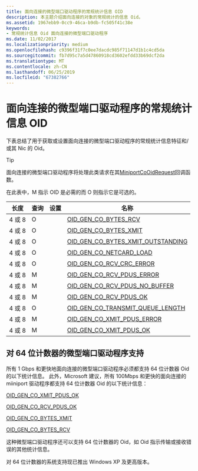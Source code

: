 ```yaml
---
title: 面向连接的微型端口驱动程序的常规统计信息 OID
description: 本主题介绍面向连接的对象的常规统计的信息 Oid。
ms.assetid: 1967ebb9-0cc9-46ca-b9db-fc505f41c38e
keywords:
- 常规统计信息 Oid 面向连接的微型端口驱动程序
ms.date: 11/02/2017
ms.localizationpriority: medium
ms.openlocfilehash: c9396f31f7c0ee7dacdc985f71147d1b1c4cd5da
ms.sourcegitcommit: fb7d95c7a5d47860918cd3602efdd33b69dcf2da
ms.translationtype: MT
ms.contentlocale: zh-CN
ms.lasthandoff: 06/25/2019
ms.locfileid: "67382766"
---
```

# <a name="general-statistics-oids-for-connection-oriented-miniport-drivers"></a>面向连接的微型端口驱动程序的常规统计信息 OID

下表总结了用于获取或设置面向连接的微型端口驱动程序的常规统计信息特征和/或其 Nic 的 Oid。

> [!TIP] 
> 面向连接的微型端口驱动程序将处理此类请求在其[MiniportCoOidRequest](https://docs.microsoft.com/windows-hardware/drivers/ddi/content/ndis/nc-ndis-miniport_co_oid_request)回调函数。

在此表中，M 指示 OID 是必需的而 O 则指示它是可选的。

| 长度 | 查询 | 设置 | 名称 |
| --- | --- | --- | --- |
| 4 或 8 | O |   | [OID_GEN_CO_BYTES_RCV](oid-gen-co-bytes-rcv.md) |
| 4 或 8 | O |   | [OID_GEN_CO_BYTES_XMIT](oid-gen-co-bytes-xmit.md) |
| 4 或 8 | O |   | [OID_GEN_CO_BYTES_XMIT_OUTSTANDING](oid-gen-co-bytes-xmit-outstanding.md) |
| 4 或 8 | O |   | [OID_GEN_CO_NETCARD_LOAD](oid-gen-co-netcard-load.md) |
| 4 或 8 | O |   | [OID_GEN_CO_RCV_CRC_ERROR](oid-gen-co-rcv-crc-error.md) |
| 4 或 8 | M |   | [OID_GEN_CO_RCV_PDUS_ERROR](oid-gen-co-rcv-pdus-error.md) |
| 4 或 8 | M |   | [OID_GEN_CO_RCV_PDUS_NO_BUFFER](oid-gen-co-rcv-pdus-no-buffer.md) |
| 4 或 8 | M |   | [OID_GEN_CO_RCV_PDUS_OK](oid-gen-co-rcv-pdus-ok.md) |
| 4 或 8 | O |   | [OID_GEN_CO_TRANSMIT_QUEUE_LENGTH](oid-gen-co-transmit-queue-length.md) |
| 4 或 8 | M |   | [OID_GEN_CO_XMIT_PDUS_ERROR](oid-gen-co-xmit-pdus-error.md) |
| 4 或 8 | M |   | [OID_GEN_CO_XMIT_PDUS_OK](oid-gen-co-xmit-pdus-ok.md) |

## <a name="miniport-driver-support-for-64-bit-counters"></a>对 64 位计数器的微型端口驱动程序支持

所有 1 Gbps 和更快地面向连接的微型端口驱动程序必须都支持 64 位计数器 Oid 的以下统计信息。 此外，Microsoft 建议，所有 100Mbps 和更快的面向连接的 miiniport 驱动程序都支持 64 位计数器 Oid 的以下统计信息：

[OID_GEN_CO_XMIT_PDUS_OK](oid-gen-co-xmit-pdus-ok.md)

[OID_GEN_CO_RCV_PDUS_OK](oid-gen-co-rcv-pdus-ok.md)

[OID_GEN_CO_BYTES_XMIT](oid-gen-co-bytes-xmit.md)

[OID_GEN_CO_BYTES_RCV](oid-gen-co-bytes-rcv.md)

这种微型端口驱动程序还可以支持 64 位计数器的 Oid，如 Oid 指示传输或接收错误的其他统计信息。

对 64 位计数器的系统支持现已推出 Windows XP 及更高版本。

